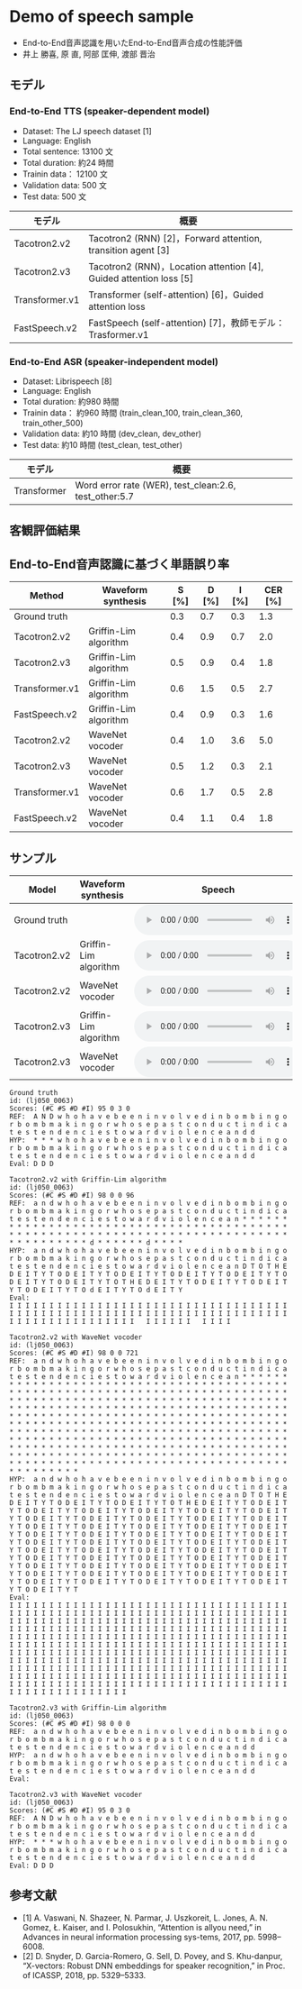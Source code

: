 # Demo of speech sample

- End-to-End音声認識を用いたEnd-to-End音声合成の性能評価
- 井上 勝喜, 原 直, 阿部 匡伸, 渡部 晋治

<!-- ## Abstract  -->

## モデル

### End-to-End TTS (speaker-dependent model)

- Dataset: The LJ speech dataset [1]
- Language: English
- Total sentence: 13100 文
- Total duration: 約24 時間
- Trainin data： 12100 文
- Validation data: 500 文
- Test data: 500 文

| モデル | 概要 |  
| --- | --- |  
| Tacotron2.v2 | Tacotron2 (RNN) [2]，Forward attention, transition agent [3] |  
| Tacotron2.v3 | Tacotron2 (RNN)，Location attention [4], Guided attention loss [5] |  
| Transformer.v1 | Transformer (self-attention) [6]，Guided attention loss |  
| FastSpeech.v2 | FastSpeech (self-attention) [7]，教師モデル：Trasformer.v1 |  

### End-to-End ASR (speaker-independent model)

- Dataset: Librispeech [8]
- Language: English
- Total duration: 約980 時間
- Trainin data： 約960 時間 (train_clean_100, train_clean_360, train_other_500)
- Validation data: 約10 時間 (dev_clean, dev_other)
- Test data: 約10 時間 (test_clean, test_other)

| モデル | 概要 |  
| --- | --- |  
| Transformer | Word error rate (WER), test_clean:2.6, test_other:5.7 |  

## 客観評価結果

## End-to-End音声認識に基づく単語誤り率

| Method | Waveform synthesis | S [\%] | D [\%] | I [\%] | CER [\%] |  
| --- | --- | --- | --- | --- | --- |  
| Ground truth |  | 0.3 | 0.7 | 0.3 | 1.3 |  
| Tacotron2.v2 | Griffin-Lim algorithm | 0.4 | 0.9 | 0.7 | 2.0 |  
| Tacotron2.v3 | Griffin-Lim algorithm | 0.5 | 0.9 | 0.4 | 1.8 |  
| Transformer.v1 | Griffin-Lim algorithm | 0.6 | 1.5 | 0.5 | 2.7 |  
| FastSpeech.v2 | Griffin-Lim algorithm | 0.4 | 0.9 | 0.3 | 1.6 |  
| Tacotron2.v2 | WaveNet vocoder | 0.4 | 1.0 | 3.6 | 5.0 |  
| Tacotron2.v3 | WaveNet vocoder | 0.5 | 1.2 | 0.3 | 2.1 |  
| Transformer.v1 | WaveNet vocoder | 0.6 | 1.7 | 0.5 | 2.8 |  
| FastSpeech.v2 | WaveNet vocoder | 0.4 | 1.1 | 0.4 | 1.8 |  

## サンプル

| Model | Waveform synthesis | Speech |  
| --- | --- | --- |  
| Ground truth |  | <audio src="wav/ground-truth/LJ050-0063.wav" controls></audio> |  
| Tacotron2.v2 | Griffin-Lim algorithm | <audio src="wav/taco2.v2.GL/LJ050-0063.wav" controls></audio> |  
| Tacotron2.v2 | WaveNet vocoder | <audio src="wav/taco2.v2.WNVmol/LJ050-0063_gen.wav" controls></audio> |  
| Tacotron2.v3 | Griffin-Lim algorithm | <audio src="wav/taco2.v3.GL/LJ050-0063.wav" controls></audio> |  
| Tacotron2.v3 | WaveNet vocoder | <audio src="wav/taco2.v3.WNVmol/LJ050-0063_gen.wav" controls></audio> |  

    Ground truth
    id: (lj050_0063)
    Scores: (#C #S #D #I) 95 0 3 0
    REF:  A N D w h o h a v e b e e n i n v o l v e d i n b o m b i n g o r b o m b m a k i n g o r w h o s e p a s t c o n d u c t i n d i c a t e s t e n d e n c i e s t o w a r d v i o l e n c e a n d d 
    HYP:  * * * w h o h a v e b e e n i n v o l v e d i n b o m b i n g o r b o m b m a k i n g o r w h o s e p a s t c o n d u c t i n d i c a t e s t e n d e n c i e s t o w a r d v i o l e n c e a n d d 
    Eval: D D D                                                                                                                                                                                               

    Tacotron2.v2 with Griffin-Lim algorithm
    id: (lj050_0063)
    Scores: (#C #S #D #I) 98 0 0 96
    REF:  a n d w h o h a v e b e e n i n v o l v e d i n b o m b i n g o r b o m b m a k i n g o r w h o s e p a s t c o n d u c t i n d i c a t e s t e n d e n c i e s t o w a r d v i o l e n c e a n * * * * * * * * * * * * * * * * * * * * * * * * * * * * * * * * * * * * * * * * * * * * * * * * * * * * * * * * * * * * * * * * * * * * * * * * * * * * * * * * * * * * * * d * * * * * * d * * * * 
    HYP:  a n d w h o h a v e b e e n i n v o l v e d i n b o m b i n g o r b o m b m a k i n g o r w h o s e p a s t c o n d u c t i n d i c a t e s t e n d e n c i e s t o w a r d v i o l e n c e a n D T O T H E D E I T Y T O D E I T Y T O D E I T Y T O D E I T Y T O D E I T Y T O D E I T Y T O D E I T Y T O T H E D E I T Y T O D E I T Y T O D E I T Y T O D E I T Y T O d E I T Y T O d E I T Y 
    Eval:                                                                                                                                                                                                 I I I I I I I I I I I I I I I I I I I I I I I I I I I I I I I I I I I I I I I I I I I I I I I I I I I I I I I I I I I I I I I I I I I I I I I I I I I I I I I I I I I I I I   I I I I I I   I I I I 
      
    Tacotron2.v2 with WaveNet vocoder
    id: (lj050_0063)
    Scores: (#C #S #D #I) 98 0 0 721
    REF:  a n d w h o h a v e b e e n i n v o l v e d i n b o m b i n g o r b o m b m a k i n g o r w h o s e p a s t c o n d u c t i n d i c a t e s t e n d e n c i e s t o w a r d v i o l e n c e a n * * * * * * * * * * * * * * * * * * * * * * * * * * * * * * * * * * * * * * * * * * * * * * * * * * * * * * * * * * * * * * * * * * * * * * * * * * * * * * * * * * * * * * * * * * * * * * * * * * * * * * * * * * * * * * * * * * * * * * * * * * * * * * * * * * * * * * * * * * * * * * * * * * * * * * * * * * * * * * * * * * * * * * * * * * * * * * * * * * * * * * * * * * * * * * * * * * * * * * * * * * * * * * * * * * * * * * * * * * * * * * * * * * * * * * * * * * * * * * * * * * * * * * * * * * * * * * * * * * * * * * * * * * * * * * * * * * * * * * * * * * * * * * * * * * * * * * * * * * * * * * * * * * * * * * * * * * * * * * * * * * * * * * * * * * * * * * * * * * * * * * * * * * * * * * * * * * * * * * * * * * * * * * * * * * * * * * * * * * * * * * * * * * * * * * * * * * * * * * * * 
    HYP:  a n d w h o h a v e b e e n i n v o l v e d i n b o m b i n g o r b o m b m a k i n g o r w h o s e p a s t c o n d u c t i n d i c a t e s t e n d e n c i e s t o w a r d v i o l e n c e a n D T O T H E D E I T Y T O D E I T Y T O D E I T Y T O T H E D E I T Y T O D E I T Y T O D E I T Y T O D E I T Y T O D E I T Y T O D E I T Y T O D E I T Y T O D E I T Y T O D E I T Y T O D E I T Y T O D E I T Y T O D E I T Y T O D E I T Y T O D E I T Y T O D E I T Y T O D E I T Y T O D E I T Y T O D E I T Y T O D E I T Y T O D E I T Y T O D E I T Y T O D E I T Y T O D E I T Y T O D E I T Y T O D E I T Y T O D E I T Y T O D E I T Y T O D E I T Y T O D E I T Y T O D E I T Y T O D E I T Y T O D E I T Y T O D E I T Y T O D E I T Y T O D E I T Y T O D E I T Y T O D E I T Y T O D E I T Y T O D E I T Y T O D E I T Y T O D E I T Y T O D E I T Y T O D E I T Y T O D E I T Y T O D E I T Y T O D E I T Y T O D E I T Y T O D E I T Y T O D E I T Y T O D E I T Y T O D E I T Y T O D E I T Y T O D E I T Y T 
    Eval:                                                                                                                                                                                                 I I I I I I I I I I I I I I I I I I I I I I I I I I I I I I I I I I I I I I I I I I I I I I I I I I I I I I I I I I I I I I I I I I I I I I I I I I I I I I I I I I I I I I I I I I I I I I I I I I I I I I I I I I I I I I I I I I I I I I I I I I I I I I I I I I I I I I I I I I I I I I I I I I I I I I I I I I I I I I I I I I I I I I I I I I I I I I I I I I I I I I I I I I I I I I I I I I I I I I I I I I I I I I I I I I I I I I I I I I I I I I I I I I I I I I I I I I I I I I I I I I I I I I I I I I I I I I I I I I I I I I I I I I I I I I I I I I I I I I I I I I I I I I I I I I I I I I I I I I I I I I I I I I I I I I I I I I I I I I I I I I I I I I I I I I I I I I I I I I I I I I I I I I I I I I I I I I I I I I I I I I I I I I I I I I I I I I I I I I I I I I I I I I I I I I I I I I I I I I I I 

    Tacotron2.v3 with Griffin-Lim algorithm
    id: (lj050_0063)
    Scores: (#C #S #D #I) 98 0 0 0
    REF:  a n d w h o h a v e b e e n i n v o l v e d i n b o m b i n g o r b o m b m a k i n g o r w h o s e p a s t c o n d u c t i n d i c a t e s t e n d e n c i e s t o w a r d v i o l e n c e a n d d 
    HYP:  a n d w h o h a v e b e e n i n v o l v e d i n b o m b i n g o r b o m b m a k i n g o r w h o s e p a s t c o n d u c t i n d i c a t e s t e n d e n c i e s t o w a r d v i o l e n c e a n d d 
    Eval:                                                                                                                                                                                                     
      
    Tacotron2.v3 with WaveNet vocoder
    id: (lj050_0063)
    Scores: (#C #S #D #I) 95 0 3 0
    REF:  A N D w h o h a v e b e e n i n v o l v e d i n b o m b i n g o r b o m b m a k i n g o r w h o s e p a s t c o n d u c t i n d i c a t e s t e n d e n c i e s t o w a r d v i o l e n c e a n d d 
    HYP:  * * * w h o h a v e b e e n i n v o l v e d i n b o m b i n g o r b o m b m a k i n g o r w h o s e p a s t c o n d u c t i n d i c a t e s t e n d e n c i e s t o w a r d v i o l e n c e a n d d 
    Eval: D D D                                                                                                                                                                                               


## 参考文献

- [1] A. Vaswani, N. Shazeer, N. Parmar, J. Uszkoreit, L. Jones, A. N. Gomez, Ł. Kaiser, and I. Polosukhin, “Attention is allyou need,”  in Advances in neural information processing sys-tems, 2017, pp. 5998–6008.
- [2] D. Snyder, D. Garcia-Romero, G. Sell, D. Povey, and S. Khu-danpur, “X-vectors: Robust DNN embeddings for speaker recognition,” in Proc. of ICASSP, 2018, pp. 5329–5333.
